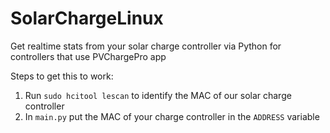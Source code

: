 # SolarChargeLinux
Get realtime stats from your solar charge controller via Python for controllers that use PVChargePro app

Steps to get this to work:
1. Run `sudo hcitool lescan` to identify the MAC of our solar charge controller
2. In `main.py` put the MAC of your charge controller in the `ADDRESS` variable
